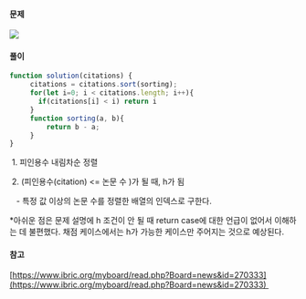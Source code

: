 #### **문제**

<img src="https://blog.kakaocdn.net/dn/CjpS6/btrbOIvm4FB/Xx2UsY3FoGG9QWhNpWjqEK/img.png"/>

#### **풀이**

```javascript
function solution(citations) {
     citations = citations.sort(sorting);
     for(let i=0; i < citations.length; i++){
       if(citations[i] < i) return i
     }
     function sorting(a, b){
         return b - a;
     }
}
```

 1. 피인용수 내림차순 정렬

 2. (피인용수(citation) <= 논문 수 )가 될 때, h가 됨

   - 특정 값 이상의 논문 수를 정렬한 배열의 인덱스로 구한다.

\*아쉬운 점은 문제 설명에 h 조건이 안 될 때 return case에 대한 언급이 없어서 이해하는 데 불편했다. 채점 케이스에서는 h가 가능한 케이스만 주어지는 것으로 예상된다.

#### **참고**

[https://www.ibric.org/myboard/read.php?Board=news&id=270333](https://www.ibric.org/myboard/read.php?Board=news&id=270333) 